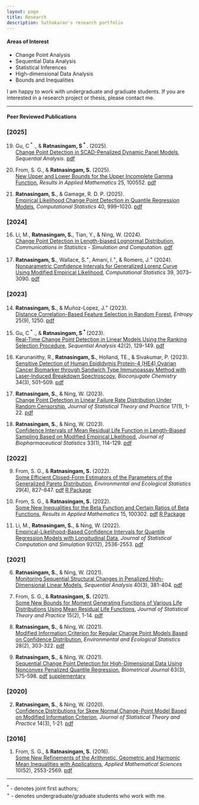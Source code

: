 ```yaml
---
layout: page
title: Research
description: Suthakaran's research portfolio
---
```


#### Areas of Interest

* Change Point Analysis
* Sequential Data Analysis
* Statistical Inferences
* High-dimensional Data Analysis
* Bounds and Inequalities

I am happy to work with undergraduate and graduate students. If you are interested in a research project or thesis, please contact me.

---

#### Peer Reviewed Publications

### [2025]

19) Gu, C<sup> * </sup>., & <b>Ratnasingam, S<sup> * </sup></b>. (2025).  
   [Change Point Detection in SCAD-Penalized Dynamic Panel Models](https://doi.org/10.1080/07474946.2025.2510372), *Sequential Analysis*. [pdf](../assets/2025CGSR.pdf)

18) From, S. G., & <b>Ratnasingam, S.</b> (2025).  
   [New Upper and Lower Bounds for the Upper Incomplete Gamma Function](https://doi.org/10.1016/j.rinam.2025.100552), *Results in Applied Mathematics* 25, 100552. [pdf](../assets/2025FSRINAM.pdf)

17) <b>Ratnasingam, S.</b>, & Gamage, R. D. P. (2025).  
   [Empirical Likelihood Change Point Detection in Quantile Regression Models](https://doi.org/10.1007/s00180-024-01526-w), *Computational Statistics* 40, 999–1020. [pdf](../assets/2024SRRG.pdf)

### [2024]

16) Li, M., <b>Ratnasingam, S.</b>, Tian, Y., & Ning, W. (2024).  
   [Change Point Detection in Length-biased Lognormal Distribution](https://doi.org/10.1080/03610918.2024.2386561), *Communications in Statistics - Simulation and Computation*. [pdf](../assets/2024SRWN.pdf)

15) <b>Ratnasingam, S.</b>, Wallace, S.<sup>+</sup>, Amani, I.<sup>+</sup>, & Romero, J.<sup>+</sup> (2024).  
   [Nonparametric Confidence Intervals for Generalized Lorenz Curve Using Modified Empirical Likelihood](https://doi.org/10.1007/s00180-023-01431-8), *Computational Statistics* 39, 3073–3090. [pdf](../assets/2023SRSIJ.pdf)

### [2023]

14) <b>Ratnasingam, S.</b>, & Muñoz-Lopez, J.<sup>+</sup> (2023).  
   [Distance Correlation-Based Feature Selection in Random Forest](https://www.ncbi.nlm.nih.gov/pmc/articles/PMC10528294/), *Entropy* 25(9), 1250. [pdf](../assets/2023SJEN.pdf)

13) Gu, C<sup> * </sup>., & <b>Ratnasingam, S<sup> * </sup></b> (2023).  
   [Real-Time Change Point Detection in Linear Models Using the Ranking Selection Procedure](https://doi.org/10.1080/07474946.2023.2187416), *Sequential Analysis* 42(2), 129-149. [pdf](../assets/2023CGSR.pdf)

12) Karunanithy, R., <b>Ratnasingam, S.</b>, Holland, TE., & Sivakumar, P. (2023).  
   [Sensitive Detection of Human Epididymis Protein-4 (HE4) Ovarian Cancer Biomarker through Sandwich Type Immunoassay Method with Laser-Induced Breakdown Spectroscopy](https://doi.org/10.1021/acs.bioconjchem.2c00551), *Bioconjugate Chemistry* 34(3), 501–509. [pdf](../assets/2023RKSU.pdf)

11) <b>Ratnasingam, S.</b>, & Ning, W. (2023).  
   [Change Point Detection in Linear Failure Rate Distribution Under Random Censorship](https://doi.org/10.1007/s42519-022-00309-0), *Journal of Statistical Theory and Practice* 17(1), 1-22. [pdf](../assets/2023SWJSTP.pdf)

10) <b>Ratnasingam, S.</b>, & Ning, W. (2023).  
    [Confidence Intervals of Mean Residual Life Function in Length-Biased Sampling Based on Modified Empirical Likelihood](https://doi.org/10.1080/10543406.2022.2089157), *Journal of Biopharmaceutical Statistics* 33(1), 114-129. [pdf](../assets/2023SWJBPS.pdf)

### [2022]

9) From, S. G., & <b>Ratnasingam, S.</b> (2022).  
    [Some Efficient Closed-Form Estimators of the Parameters of the Generalized Pareto Distribution](https://doi.org/10.1007/s10651-022-00548-1), *Environmental and Ecological Statistics* 29(4), 827–847. [pdf](../assets/2022FSEES.pdf) [R Package](https://github.com/suthakaranr/EfficientClosedGPD)

8) From, S. G., & <b>Ratnasingam, S.</b> (2022).  
    [Some New Inequalities for the Beta Function and Certain Ratios of Beta Functions](https://doi.org/10.1016/j.rinam.2022.100302), *Results in Applied Mathematics* 15, 100302. [pdf](../assets/2022FSRINAM.pdf) [R Package](https://github.com/suthakaranr/IneqBetaFun)

7) Li, M., <b>Ratnasingam, S.</b>, & Ning, W. (2022).  
    [Empirical-Likelihood-Based Confidence Intervals for Quantile Regression Models with Longitudinal Data](https://doi.org/10.1080/00949655.2022.2043322), *Journal of Statistical Computation and Simulation* 92(12), 2536-2553. [pdf](../assets/2022ELJSCS.pdf)

### [2021]

6) <b>Ratnasingam, S.</b>, & Ning, W. (2021).  
    [Monitoring Sequential Structural Changes in Penalized High-Dimensional Linear Models](https://doi.org/10.1080/07474946.2021.1940500), *Sequential Analysis* 40(3), 381-404. [pdf](../assets/2021SWSA.pdf)

5) From, S. G., & <b>Ratnasingam, S.</b> (2021).  
    [Some New Bounds for Moment Generating Functions of Various Life Distributions Using Mean Residual Life Functions](https://doi.org/10.1007/s42519-021-00176-1), *Journal of Statistical Theory and Practice* 15(2), 1-14. [pdf](../assets/2021FSJSPT.pdf)

4) <b>Ratnasingam, S.</b>, & Ning, W. (2021).  
    [Modified Information Criterion for Regular Change Point Models Based on Confidence Distribution](https://doi.org/10.1007/s10651-021-00485-5), *Environmental and Ecological Statistics* 28(2), 303-322. [pdf](../assets/2021SWEES.pdf)

3) <b>Ratnasingam, S.</b>, & Ning, W. (2021).  
    [Sequential Change Point Detection for High-Dimensional Data Using Nonconvex Penalized Quantile Regression](https://doi.org/10.1002/bimj.202000078), *Biometrical Journal* 63(3), 575-598. [pdf](../assets/2020SWBJ.pdf) [supplementary](https://onlinelibrary.wiley.com/action/downloadSupplement?doi=10.1002%2Fbimj.202000078&file=bimj2203-sup-0002-SuppMat.pdf)

### [2020]

2) <b>Ratnasingam, S.</b>, & Ning, W. (2020).  
    [Confidence Distributions for Skew Normal Change-Point Model Based on Modified Information Criterion](https://doi.org/10.1007/s42519-020-00108-5), *Journal of Statistical Theory and Practice* 14(3), 1-21. [pdf](../assets/2020SWJSPT.pdf)

### [2016]

1) From, S. G., & <b>Ratnasingam, S.</b> (2016).  
    [Some New Refinements of the Arithmetic, Geometric and Harmonic Mean Inequalities with Applications](http://dx.doi.org/10.12988/ams.2016.66191), *Applied Mathematical Sciences* 10(52), 2553-2569. [pdf](../assets/2016FSAMS.pdf)

---

<sup>*</sup> - denotes joint first authors; <br>
<sup>+</sup> - denotes undergraduate/graduate students who work with me.
